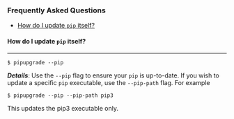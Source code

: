 ### Frequently Asked Questions

* [How do I update `pip` itself?](#how-do-i-update-pip-itself)

#### How do I update `pip` itself?
---

```
$ pipupgrade --pip
```

***Details***: Use the `--pip` flag to ensure your `pip` is up-to-date. If you wish to
update a specific `pip` executable, use the `--pip-path` flag. For example

```
$ pipupgrade --pip --pip-path pip3
```

This updates the pip3 executable only.